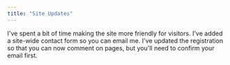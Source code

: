 ```yaml
---
title: "Site Updates"
---
```

I've spent a bit of time making the site more friendly for visitors. I've added a site-wide contact form so you can email me. I've updated the registration so that you can now comment on pages, but you'll need to confirm your email first.
